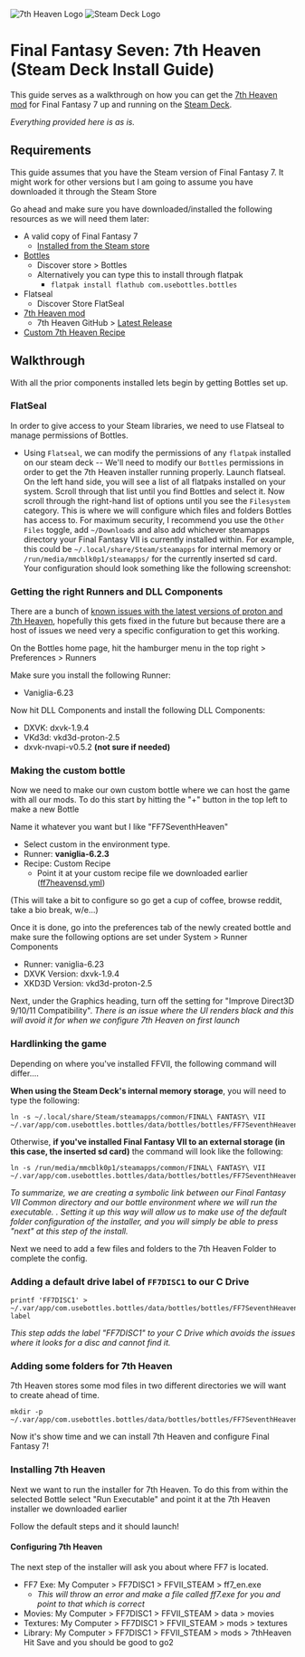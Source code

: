 ![7th Heaven Logo](https://i.imgur.com/Dbx8dcd.png)
![Steam Deck Logo](https://upload.wikimedia.org/wikipedia/commons/thumb/2/2c/Steam_Deck_logo_%28pink_orb%29.svg/1200px-Steam_Deck_logo_%28pink_orb%29.svg.png)
 
 # Final Fantasy Seven: 7th Heaven (Steam Deck Install Guide)
 This guide serves as a walkthrough on how you can get the [7th Heaven mod](https://7thheaven.rocks/) for Final Fantasy 7 up and running on the [Steam Deck](https://store.steampowered.com/steamdeck). 
 
 *Everything provided here is as is.*
 ## Requirements
 This guide assumes that you have the Steam version of Final Fantasy 7. It might work for other versions but I am going to assume you have downloaded it through the Steam Store
 
Go ahead and make sure you have downloaded/installed the following resources as we will need them later:
 - A valid copy of Final Fantasy 7
	 - [Installed from the Steam store](https://store.steampowered.com/app/39140/FINAL_FANTASY_VII/)
 - [Bottles](https://usebottles.com/)
	 - Discover store > Bottles
	 - Alternatively you can type this to install through flatpak
		 - `flatpak install flathub com.usebottles.bottles`
 - Flatseal
	 - Discover Store FlatSeal
 - [7th Heaven mod](https://github.com/tsunamods-codes/7th-Heaven)
	 - 7th Heaven GitHub > [Latest Release](https://github.com/tsunamods-codes/7th-Heaven/releases/latest)
 - [Custom 7th Heaven Recipe](https://github.com/auntiepickle/ff7seventhheavensteamdeck/blob/main/ff7heavensd.yml)
## Walkthrough
With all the prior components installed lets begin by getting Bottles set up.
### FlatSeal
In order to give access to your Steam libraries, we need to use Flatseal to manage permissions of Bottles.

-   Using  `Flatseal`, we can modify the permissions of any  `flatpak`  installed on our steam deck -- We'll need to modify our  `Bottles`  permissions in order to get the 7th Heaven installer running properly. Launch flatseal. On the left hand side, you will see a list of all flatpaks installed on your system. Scroll through that list until you find Bottles and select it. Now scroll through the right-hand list of options until you see the  `Filesystem`  category. This is where we will configure which files and folders Bottles has access to. For maximum security, I recommend you use the  `Other Files`  toggle, add  `~/Downloads`  and also add whichever steamapps directory your Final Fantasy VII is currently installed within. For example, this could be  `~/.local/share/Steam/steamapps`  for internal memory or  `/run/media/mmcblk0p1/steamapps/`  for the currently inserted sd card. Your configuration should look something like the following screenshot:

### Getting the right Runners and DLL Components
There are a bunch of [known issues with the latest versions of proton and 7th Heaven](https://github.com/tsunamods-codes/7th-Heaven/issues/19), hopefully this gets fixed in the future but because there are a host of issues we need very a specific configuration to get this working.

On the Bottles home page, hit the hamburger menu in the top right > Preferences > Runners

Make sure you install the following Runner:

 - Vaniglia-6.23

Now hit DLL Components and install the following DLL Components:
- DXVK: dxvk-1.9.4
- VKd3d: vkd3d-proton-2.5
- dxvk-nvapi-v0.5.2 **(not sure if needed)**

### Making the custom bottle
Now we need to make our own custom bottle where we can host the game with all our mods.
To do this start by hitting the "+" button in the top left to make a new Bottle

Name it whatever you want but I like "FF7SeventhHeaven"

 - Select custom in the environment type.
 - Runner:  **vaniglia-6.2.3**
 - Recipe: Custom Recipe
	 - Point it at your custom recipe file we downloaded earlier ([ff7heavensd.yml](https://github.com/auntiepickle/ff7seventhheavensteamdeck/blob/main/ff7heavensd.yml))

(This will take a bit to configure so go get a cup of coffee, browse reddit, take a bio break, w/e...)

Once it is done, go into the preferences tab of the newly created bottle and make sure the following options are set under System > Runner Components
- Runner: vaniglia-6.23
- DXVK Version: dxvk-1.9.4
- XKD3D Version: vkd3d-proton-2.5

Next, under the Graphics heading, turn off the setting for "Improve Direct3D 9/10/11 Compatibility".
*There is an issue where the UI renders black and this will avoid it for when we configure 7th Heaven on first launch*
### Hardlinking the game
Depending on where you've installed FFVII, the following command will differ.... 

**When using the Steam Deck's internal memory storage**, you will need to type the following:

```
ln -s ~/.local/share/Steam/steamapps/common/FINAL\ FANTASY\ VII ~/.var/app/com.usebottles.bottles/data/bottles/bottles/FF7SeventhHeaven/drive_c/FFVII_STEAM_FOLDER

```

Otherwise,  **if you've installed Final Fantasy VII to an external storage (in this case, the inserted sd card)**  the command will look like the following:

```
ln -s /run/media/mmcblk0p1/steamapps/common/FINAL\ FANTASY\ VII ~/.var/app/com.usebottles.bottles/data/bottles/bottles/FF7SeventhHeaven/drive_c/FFVII_STEAM_FOLDER

```

_To summarize, we are creating a symbolic link between our Final Fantasy VII Common directory and our bottle environment where we will run the executable. . Setting it up this way will allow us to make use of the default folder configuration of the installer, and you will simply be able to press "next" at this step of the install._

Next we need to add a few files and folders to the 7th Heaven Folder to complete the config.
### Adding a default drive label of `FF7DISC1` to our C Drive

```
printf 'FF7DISC1' > ~/.var/app/com.usebottles.bottles/data/bottles/bottles/FF7SeventhHeaven/drive_c/.windows-label
```
*This step adds the label "FF7DISC1" to your C Drive which avoids the issues where it looks for a disc and cannot find it.*
### Adding some folders for 7th Heaven
7th Heaven stores some mod files in two different directories we will want to create ahead of time. 

    mkdir -p ~/.var/app/com.usebottles.bottles/data/bottles/bottles/FF7SeventhHeaven/drive_c/FFVII_STEAM_FOLDER/mods/{7thHeaven,textures}

Now it's show time and we can install 7th Heaven and configure Final Fantasy 7!

### Installing 7th Heaven
Next we want to run the installer for 7th Heaven. To do this from within the selected Bottle select "Run Executable" and point it at the 7th Heaven installer we downloaded earlier

Follow the default steps and it should launch!

#### Configuring 7th Heaven
The next step of the installer will ask you about where FF7 is located. 

 - FF7 Exe: My Computer > FF7DISC1 > FFVII_STEAM > ff7_en.exe
	 - *This will throw an error and make a file called ff7.exe for you and point to that which is correct*
 - Movies: My Computer > FF7DISC1 > FFVII_STEAM > data > movies
 - Textures: My Computer > FF7DISC1 > FFVII_STEAM > mods > textures
 - Library: My Computer > FF7DISC1 > FFVII_STEAM > mods > 7thHeaven
Hit Save and you should be good to go2
